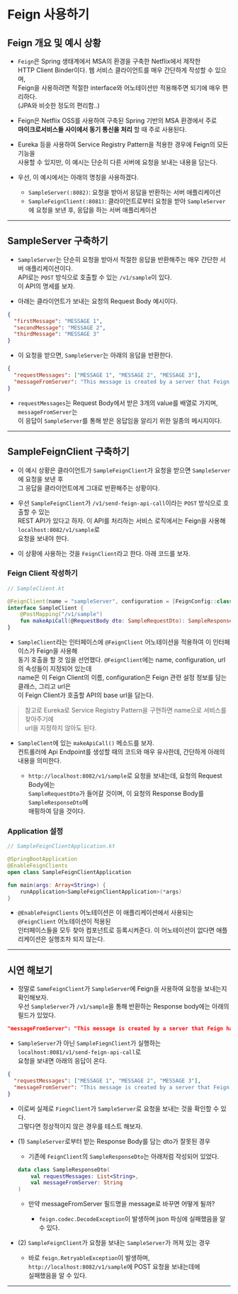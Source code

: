 # Feign 사용하기

<h2>Feign 개요 및 예시 상황</h2>

- `Feign`은 Spring 생태계에서 MSA의 환경을 구축한 Netflix에서 제작한  
  HTTP Client Binder이다. 웹 서비스 클라이언트를 매우 간단하게 작성할 수 있으며,  
  Feign을 사용하려면 적절한 interface와 어노테이션만 적용해주면 되기에 매우 편리하다.  
  (JPA와 비슷한 정도의 편리함..)

- Feign은 Netflix OSS를 사용하여 구축된 Spring 기반의 MSA 환경에서 주로  
  **마이크로서비스들 사이에서 동기 통신을 처리** 할 때 주로 사용된다.

- Eureka 등을 사용하여 Service Registry Pattern을 적용한 경우에 Feign의 모든 기능을  
  사용할 수 있지만, 이 예시는 단순히 다른 서버에 요청을 보내는 내용을 담는다.

- 우선, 이 예시에서는 아래의 명칭을 사용하겠다.

  - `SampleServer(:8082)`: 요청을 받아서 응답을 반환하는 서버 애플리케이션
  - `SampleFeignClient(:8081)`: 클라이언트로부터 요청을 받아 `SampleServer`에 요청을 보낸 후, 응답을 하는 서버 애플리케이션

<hr/>

<h2>SampleServer 구축하기</h2>

- `SampleServer`는 단순히 요청을 받아서 적절한 응답을 반환해주는 매우 간단한 서버 애플리케이션이다.  
  API로는 `POST` 방식으로 호출할 수 있는 `/v1/sample`이 있다.  
  이 API의 명세를 보자.

- 아래는 클라이언트가 보내는 요청의 Request Body 예시이다.

```json
{
  "firstMessage": "MESSAGE 1",
  "secondMessage": "MESSAGE 2",
  "thirdMessage": "MESSAGE 3"
}
```

- 이 요청을 받으면, `SampleServer`는 아래의 응답을 반환한다.

```json
{
  "requestMessages": ["MESSAGE 1", "MESSAGE 2", "MESSAGE 3"],
  "messageFromServer": "This message is created by a server that Feign has called."
}
```

- `requestMessages`는 Request Body에서 받은 3개의 value를 배열로 가지며, `messageFromServer`는  
  이 응답이 `SampleServer`를 통해 받은 응답임을 알리기 위한 일종의 메시지이다.

<hr/>

<h2>SampleFeignClient 구축하기</h2>

- 이 예시 상황은 클라이언트가 `SampleFeignClient`가 요청을 받으면 `SampleServer`에 요청을 보낸 후  
  그 응답을 클라이언트에게 그대로 반환해주는 상황이다.

- 우선 `SampleFeignClient`가 `/v1/send-feign-api-call`이라는 `POST` 방식으로 호출할 수 있는  
  REST API가 있다고 하자. 이 API를 처리하는 서비스 로직에서는 Feign을 사용해 `localhost:8082/v1/sample`로  
  요청을 보내야 한다.

- 이 상황에 사용하는 것을 `FeignClient`라고 한다. 아래 코드를 보자.

<h3>Feign Client 작성하기</h3>

```kt
// SampleClient.kt

@FeignClient(name = "sampleServer", configuration = [FeignConfig::class], url = "http://localhost:8082")
interface SampleClient {
    @PostMapping("/v1/sample")
    fun makeApiCall(@RequestBody dto: SampleRequestDto): SampleResponseDto
}
```

- `SampleClient`라는 인터페이스에 `@FeignClient` 어노테이션을 적용하여 이 인터페이스가 Feign을 사용해  
  동기 호출을 할 것 임을 선언했다. `@FeignClient`에는 name, configuration, url의 속성들이 지정되어 있는데  
  name은 이 Feign Client의 이름, configuration은 Feign 관련 설정 정보를 담는 클래스, 그리고 url은  
  이 Feign Client가 호출할 API의 base url을 담는다.

> 참고로 Eureka로 Service Registry Pattern을 구현하면 name으로 서비스를 찾아주기에  
> url을 지정하지 않아도 된다.

- `SampleClent`에 있는 `makeApiCall()` 메소드를 보자.  
  컨트롤러에 Api Endpoint를 생성할 때의 코드와 매우 유사한데, 간단하게 아래의 내용을 의미한다.

  - `http://localhost:8082/v1/sample`로 요청을 보내는데, 요청의 Request Body에는  
    `SampleRequestDto`가 들어갈 것이며, 이 요청의 Response Body를 `SampleResponseDto`에  
    매핑하여 담을 것이다.

<h3>Application 설정</h3>

```kt
// SampleFeignClientApplication.kt

@SpringBootApplication
@EnableFeignClients
open class SampleFeignClientApplication

fun main(args: Array<String>) {
    runApplication<SampleFeignClientApplication>(*args)
}
```

- `@EnableFeignClients` 어노테이션은 이 애플리케이션에서 사용되는 `@FeignClient` 어노테이션이 적용된  
  인터페이스들을 모두 찾아 컴포넌트로 등록시켜준다. 이 어노테이션이 없다면 애플리케이션은 실행조차 되지 않는다.

<hr/>

<h2>시연 해보기</h2>

- 정말로 `SameFeignClient`가 `SampleServer`에 Feign을 사용하여 요청을 보내는지 확인해보자.  
  우선 `SampleServer`가 `/v1/sample`을 통해 반환하는 Response body에는 아래의 필드가 있었다.

```json
"messageFromServer": "This message is created by a server that Feign has called."
```

- `SampleServer`가 아닌 `SampleFiegnClient`가 실행하는 `localhost:8081/v1/send-feign-api-call`로  
  요청을 보내면 아래의 응답이 온다.

```json
{
  "requestMessages": ["MESSAGE 1", "MESSAGE 2", "MESSAGE 3"],
  "messageFromServer": "This message is created by a server that Feign has called."
}
```

- 이로써 실제로 `FiegnClient`가 `SampleServer`로 요청을 보내는 것을 확인할 수 있다.  
  그렇다면 정상적이지 않은 경우를 테스트 해보자.

- (1) `SampleServer`로부터 받는 Response Body를 담는 dto가 잘못된 경우

  - 기존에 `FeignClient`의 `SampleResponseDto`는 아래처럼 작성되어 있었다.

  ```kt
  data class SampleResponseDto(
      val requestMessages: List<String>,
      val messageFromServer: String
  )
  ```

  - 만약 messageFromServer 필드명을 message로 바꾸면 어떻게 될까?

    - `feign.codec.DecodeException`이 발생하며 json 파싱에 실패했음을 알 수 있다.

- (2) `SampleFeignClient`가 요청을 보내는 `SampleServer`가 꺼져 있는 경우

  - 바로 `feign.RetryableException`이 발생하며, `http://localhost:8082/v1/sample`에 POST 요청을 보내는데에  
    실패했음을 알 수 있다.

<hr/>
